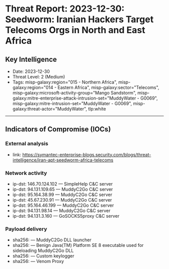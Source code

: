 # Threat Report: 2023-12-30: Seedworm: Iranian Hackers Target Telecoms Orgs in North and East Africa


## Key Intelligence
* Date: 2023-12-30
* Threat Level: 2 (Medium)
* Tags: misp-galaxy:region="015 - Northern Africa", misp-galaxy:region="014 - Eastern Africa", misp-galaxy:sector="Telecoms", misp-galaxy:microsoft-activity-group="Mango Sandstorm", misp-galaxy:mitre-enterprise-attack-intrusion-set="MuddyWater - G0069", misp-galaxy:mitre-intrusion-set="MuddyWater - G0069", misp-galaxy:threat-actor="MuddyWater", tlp:white

---

## Indicators of Compromise (IOCs)
### External analysis
* link: https://symantec-enterprise-blogs.security.com/blogs/threat-intelligence/iran-apt-seedworm-africa-telecoms

### Network activity
* ip-dst: 146.70.124.102 — SimpleHelp C&C server
* ip-dst: 94.131.109.65 — MuddyC2Go C&C server
* ip-dst: 95.164.38.99 — MuddyC2Go C&C server
* ip-dst: 45.67.230.91 — MuddyC2Go C&C server
* ip-dst: 95.164.46.199 — MuddyC2Go C&C server
* ip-dst: 94.131.98.14 — MuddyC2Go C&C server
* ip-dst: 94.131.3.160 — GoSOCKS5proxy C&C server

### Payload delivery
* sha256: <sha256> — MuddyC2Go DLL launcher
* sha256: <sha256> — Benign Java(TM) Platform SE 8 executable used for sideloading MuddyC2Go DLL
* sha256: <sha256> — Custom keylogger
* sha256: <sha256> — Venom Proxy
